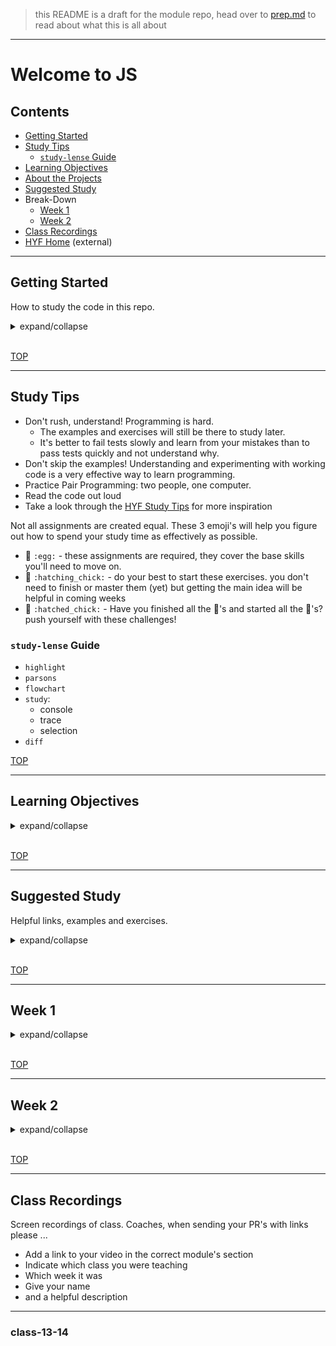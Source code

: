> this README is a draft for the module repo, head over to [prep.md](./prep.md) to read about what this is all about

---

# Welcome to JS

>

## Contents

- [Getting Started](#getting-started)
- [Study Tips](#study-tips)
  - [`study-lense` Guide](#study-lense-guide)
- [Learning Objectives](#learning-objectives)
- [About the Projects](#about-the-projects)
- [Suggested Study](#suggested-study)
- Break-Down
  - [Week 1](#week-1)
  - [Week 2](#week-2)
- [Class Recordings](#class-recordings)
- [HYF Home](https://home.hackyourfuture.be/) (external)

---

## Getting Started

How to study the code in this repo.

<details>
<summary>expand/collapse</summary>
<br>

> You will need [NPM](https://docs.npmjs.com/downloading-and-installing-node-js-and-npm) and [nvm](https://github.com/nvm-sh/nvm#installing-and-updating) on your computer to study this material
>
> Using a browser with good DevTools will make your life easier: [Chromium](http://www.chromium.org/getting-involved/download-chromium), [FireFox](https://www.mozilla.org/en-US/firefox/new/), [Edge](https://www.microsoft.com/edge), [Chrome](https://www.google.com/chrome/)

1. Install or update the `study-lenses` package globally
   - `npm install -g study-lenses` (if you do not have it already)
   - `npm update -g study-lenses` (if you already have it installed)
1. Clone this repository:
   - `git clone git@github.com:HackYourFutureBelgium/reading-code.git` (SSH) (recommended)
   - `git clone https://github.com/HackYourFutureBelgium/reading-code.git` (HTTPS)
   - `gh repo clone HackYourFutureBelgium/reading-code` (GH CLI)
1. `cd` into the repository
   - `cd reading-code`
1. Run the `study` command from your CLI
   - `study`
1. The material will open in your default browser, you're good to go!

> If you have a windows computer and get this error:
>
> - `... /study.ps1 cannot be loaded because running scripts ...`
>
> follow the instructions in [this StackOverflow answer](https://stackoverflow.com/a/63424744), that should take care of it ; )

</details>
<br>

[TOP](#reading-code)

---

## Study Tips

- Don't rush, understand! Programming is hard.
  - The examples and exercises will still be there to study later.
  - It's better to fail tests slowly and learn from your mistakes than to pass tests quickly and not understand why.
- Don't skip the examples! Understanding and experimenting with working code is a very effective way to learn programming.
- Practice Pair Programming: two people, one computer.
- Read the code out loud
- Take a look through the [HYF Study Tips](https://home.hackyourfuture.be/students/study-tips) for more inspiration

Not all assignments are created equal. These 3 emoji's will help you figure out how to spend your study time as effectively as possible.

- 🥚 `:egg:` - these assignments are required, they cover the base skills you'll need to move on.
- 🐣 `:hatching_chick:` - do your best to start these exercises. you don't need to finish or master them (yet) but getting the main idea will be helpful in coming weeks
- 🐥 `:hatched_chick:` - Have you finished all the 🥚's and started all the 🐣's? push yourself with these challenges!

### `study-lense` Guide

- `highlight`
- `parsons`
- `flowchart`
- `study`:
  - console
  - trace
  - selection
- `diff`

[TOP](#reading-code)

---

## Learning Objectives

<details>
<summary>expand/collapse</summary>
<br>

```
smartize these

what is programming?
what are programming languages?
learn language parts and vocab
commenting strategies
  forest, trees, both
  !, ?
  code-reading-club questions
  commenting paths
explicitly learn reading strategies, ie.
  find variable declaration and follow all changes
  find function declaration then all calls
  call-stack
pronouncing code
basic programming logic
  loops, conditionals
  input/output scripts
console.logging strategies
```

</details>
<br>

[TOP](#reading-code)

---

## Suggested Study

Helpful links, examples and exercises.

<details>
<summary>expand/collapse</summary>
<br>

### In this Repo

#### offline materials (needs a printer)

- [printables](./printables) (if you have access to a printer)
  - flashcards, diagrams, ... things to print and study on paper

## rendered markdown

- 🥚 [what-is-programming](./what-is-programming)
  - just what it sounds like
- 🥚 [code-reading-questions](./code-reading-questions)
  - based off the agendas for Code Reading Club, but decomposed into a tool-belt of questions and investigative techniques students can use to read new files of code.
  - this would be covered early on and used as a reference thereafter
- 🥚 [concept-review](./concept-review)
  - flash cards for reviewing what's covered in this
  - scoped by the learning objectives to act as a self-assessment
- 🥚 [vocabulary](./vocabulary)
  - what it sounds like, vocab flashcards
- 🐣 [phrase-book](./phrase-book)
  - common JS snippets that students can use to get productive, without understanding all the bits
  - like a travel phrase book in a foreign language. no grammar, all translations of practical phrases. goes both ways

## javascript

1. 🥚 [comments](./comments)
   - a guide to the different ways comments can be used in code
   - accompanied by files of code demonstrating different (good and bad) comments
2. 🐣 [forest-and-trees](./forest-and-trees)
   - a structured approach to deep reading files of code, along with a full commenting strategy
   - not something to recommend doing in real projects but maybe helpful while learning
3. 🐣 [naming-variables](./naming-variables)
   - tips for writing good variable names
   - exercises would be something like replacing bad variable names with better ones in working programs\
4. 🐣 [logging](./logging)
   - tips and strategies for logging code
   - in the exercises students will be given un-logged code, and need to write in helpful logs
   - leads right into debugging
5. 🐣 [fill-in-blanks](./fill-in-blanks)
   - different types of exercises built around filling in blanks in .js files

## parsons

- 🐣 [parsons](./parsons)
  - these can actually be run, but it's not required

## Read Only

- [read-only](./read-only)
  - files of more advanced code that students would not be expected to fully understand
  - for practicing the code reading questions and gaining experience with un-understandable code

### Elsewhere

```
 beginner-friendly tutorials
  sololearn
  launchcode
  codeacademy
  first part of new watch and code
  another?
code-reading games
  http://compute-it.toxicode.fr/
  http://little-dot.toxicode.fr/
  https://www.robomindacademy.com/course/robomind/HourOfCode/Getting%20started/0
try some creative coding
  https://p5js.org
  [The Coding Train](https://thecodingtrain.com/) has a very good [programming tutorial based on P5.js](https://www.youtube.com/playlist?list=PLRqwX-V7Uu6Zy51Q-x9tMWIv9cueOFTFA)
suggested resources
  javascript.info
  javascript for cats?
```

</details>
<br>

[TOP](#reading-code)

---

## Week 1

<details>
<summary>expand/collapse</summary>
<br>

### Before Class

- resource of your choice
  - through X of sololearn
  - through X of \_
- take a look through the pronunciation manual
- install `study-lenses` and:
  - open this directory: `$ study`
  - navigate to this URL [./?--help](./?--help?)
  - this is the study tool you will use for a lot of HYF

### During Class

- what is js?
- reading and running linear code

#### Before Break

> reading code

- what is code?
- what is coding?
- what is javascript?
- how does it fit in?
- comments vs. not-comments

#### After Break

> running code

- reading static code: `highlight` lense & code reading agenda
- reading run code: `study`
  - using the `run` button

### After Class

```
group project:
  js flashcards repo
  all markdown
  dev strat, prs, labels, branches, board ...
  a linting check on PR ?
```

#### Checklist

</details>
<br>

[TOP](#reading-code)

---

## Week 2

<details>
<summary>expand/collapse</summary>
<br>

### Before Class

- resource of your choice
  - through X of sololearn
  - through X of \_

### During Class

- for loops

#### Before Break

> reading code

- for loops

#### After Break

> running code

- for loops
- the 'trace` button

### After Class

continue working on last week's group project

prepare for the Debugging by studying `/describing-errors`

</details>
<br>

[TOP](#reading-code)

---

## Class Recordings

Screen recordings of class. Coaches, when sending your PR's with links please ...

- Add a link to your video in the correct module's section
- Indicate which class you were teaching
- Which week it was
- Give your name
- and a helpful description

---

### class-13-14
